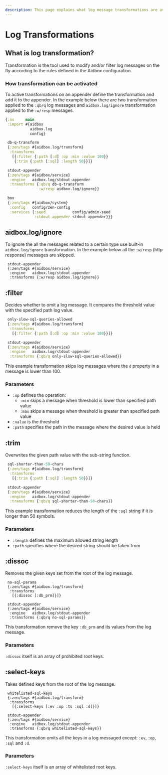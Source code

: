 ```yaml
---
description: This page explains what log message transformations are available in Aidbox
---
```


# Log Transformations

## What is log transformation? <a href="#what-is-log-transformation" id="what-is-log-transformation"></a>

Transformation is the tool used to modify and/or filter log messages on the fly according to the rules defined in the Aidbox configuration.

### How transformation can be activated <a href="#how-transformation-can-be-activated" id="how-transformation-can-be-activated"></a>

To active transformations on an appender define the transformation and add it to the appender. In the example below there are two transformation applied to the `:qb/q` log messages and `aidbox.log/ignore` transformation applied to the `:w/resp` messages.

```clojure
{:ns     main
 :import #{aidbox
           aidbox.log
           config}

 db-q-transform
 {:zen/tags #{aidbox.log/transform}
  :transforms
   [{:filter {:path [:d] :op :min :value 100}}
    {:trim {:path [:sql] :length 50}}]}

 stdout-appender
 {:zen/tags #{aidbox/service}
  :engine   aidbox.log/stdout-appender
  :transforms {:qb/q db-q-transform
               :w/resp aidbox.log/ignore}}

 box
 {:zen/tags #{aidbox/system}
  :config   config/zen-config
  :services {:seed            config/admin-seed
             :stdout-appender stdout-appender}}}
```

## aidbox.log/ignore

To ignore the all the messages related to a certain type use built-in `aidbox.log/ignore` transformation. In the example below all the `:w/resp` (http response) messages are skipped.

```
 stdout-appender
 {:zen/tags #{aidbox/service}
  :engine   aidbox.log/stdout-appender
  :transforms {:w/resp aidbox.log/ignore}}
```

## :filter

Decides whether to omit a log message. It compares the threshold value with the specified path log value.

```clojure
 only-slow-sql-queries-allowed
 {:zen/tags #{aidbox.log/transform}
  :transforms
   [{:filter {:path [:d] :op :min :value 100}}]}

 stdout-appender
 {:zen/tags #{aidbox/service}
  :engine   aidbox.log/stdout-appender
  :transforms {:qb/q only-slow-sql-queries-allowed}}
```

This example transformation skips log messages where the `d` property in a message is lower than 100.

### **Parameters**

* `:op` defines the operation:
  * `:min` skips a message when threshold is lower than specified path value
  * `:max` skips a message when threshold is greater than specified path value
* `:value` is the threshold
* `:path` specifies the path in the message where the desired value is held

## :trim <a href="#trim" id="trim"></a>

Overwrites the given path value with the sub-string function.

```clojure
 sql-shorter-than-50-chars
 {:zen/tags #{aidbox.log/transform}
  :transforms
   [{:trim {:path [:sql] :length 50}}]}

 stdout-appender
 {:zen/tags #{aidbox/service}
  :engine   aidbox.log/stdout-appender
  :transforms {:qb/q sql-shorter-than-50-chars}}
```

This example transformation reduces the length of the `:sql` string if it is longer than 50 symbols.

### Parameters

* `:length` defines the maximum allowed string length
* `:path` specifies where the desired string should be taken from

## :dissoc

Removes the given keys set from the root of the log message.

```
 no-sql-params
 {:zen/tags #{aidbox.log/transform}
  :transforms
   [{:dissoc [:db_prm]}]}

 stdout-appender
 {:zen/tags #{aidbox/service}
  :engine   aidbox.log/stdout-appender
  :transforms {:qb/q no-sql-params}}
```

This transformation remove the key `:db_prm` and its values from the log message.

### Parameters

`:dissoc` itself is an array of prohibited root keys.

## :select-keys

Takes defined keys from the root of the log message.

```
 whitelisted-sql-keys
 {:zen/tags #{aidbox.log/transform}
  :transforms
   [{:select-keys [:ev :op :ts :sql :d]}]}

 stdout-appender
 {:zen/tags #{aidbox/service}
  :engine   aidbox.log/stdout-appender
  :transforms {:qb/q whitelisted-sql-keys}}
```

This transformation omits all the keys in a log messaged except: `:ev`, `:op`, `:sql` and `:d`.

### Parameters

`:select-keys` itself is an array of whitelisted root keys.
